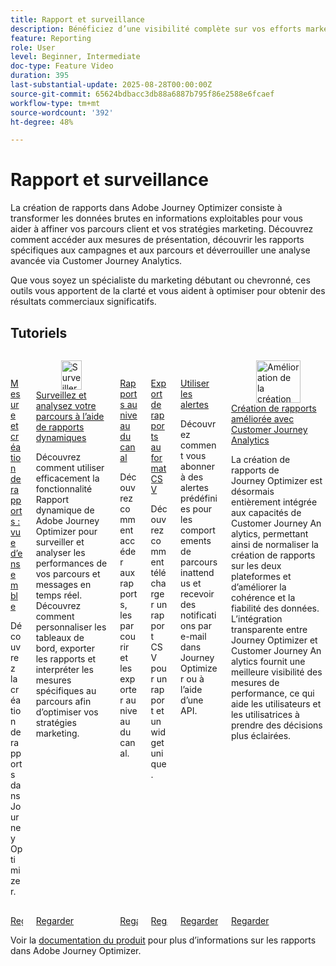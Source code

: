 ```yaml
---
title: Rapport et surveillance
description: Bénéficiez d’une visibilité complète sur vos efforts marketing grâce à la fonctionnalité de création de rapports de Adobe Journey Optimizer (AJO). Découvrez comment accéder aux mesures de présentation, découvrir les rapports spécifiques aux campagnes et aux parcours et déverrouiller une analyse avancée via Customer Journey Analytics.
feature: Reporting
role: User
level: Beginner, Intermediate
doc-type: Feature Video
duration: 395
last-substantial-update: 2025-08-28T00:00:00Z
source-git-commit: 65624bdbacc3db88a6887b795f86e2588e6fcaef
workflow-type: tm+mt
source-wordcount: '392'
ht-degree: 48%

---
```



# Rapport et surveillance

La création de rapports dans Adobe Journey Optimizer consiste à transformer les données brutes en informations exploitables pour vous aider à affiner vos parcours client et vos stratégies marketing. Découvrez comment accéder aux mesures de présentation, découvrir les rapports spécifiques aux campagnes et aux parcours et déverrouiller une analyse avancée via Customer Journey Analytics.

Que vous soyez un spécialiste du marketing débutant ou chevronné, ces outils vous apportent de la clarté et vous aident à optimiser pour obtenir des résultats commerciaux significatifs.

## Tutoriels

<!-- CARDS
* https://experienceleague.adobe.com/fr/docs/journey-optimizer-learn/tutorials/report-and-monitor/measurement-and-reporting-overview
* https://experienceleague.adobe.com/fr/docs/journey-optimizer-learn/tutorials/report-and-monitor/monitor-and-analyze-your-journey-with-live-reports
* https://experienceleague.adobe.com/fr/docs/journey-optimizer-learn/tutorials/report-and-monitor/channel-level-reports
* https://experienceleague.adobe.com/fr/docs/journey-optimizer-learn/tutorials/report-and-monitor/export-reports-in-csv-format
* https://experienceleague.adobe.com/fr/docs/journey-optimizer-learn/tutorials/report-and-monitor/alerts
* https://experienceleague.adobe.com/fr/docs/journey-optimizer-learn/tutorials/report-and-monitor/enhanced-reporting-with-customer-journey-analytics
-->
<!-- START CARDS HTML - DO NOT MODIFY BY HAND -->
<div class="columns">
    <div class="column is-half-tablet is-half-desktop is-one-third-widescreen" aria-label="Measurement & Reporting - Overview">
        <div class="card" style="height: 100%; display: flex; flex-direction: column; height: 100%;">
            <div class="card-image">
                <figure class="image x-is-16by9">
                    <a href="https://experienceleague.adobe.com/fr/docs/journey-optimizer-learn/tutorials/report-and-monitor/measurement-and-reporting-overview" title="Mesure et création de rapports : vue d’ensemble" target="_blank" rel="referrer">
                        <img class="is-bordered-r-small" src="https://video.tv.adobe.com/v/3432673/?format=jpeg&nocache=1756406406381" alt="Mesure et création de rapports : vue d’ensemble"
                             style="width: 100%; aspect-ratio: 16 / 9; object-fit: cover; overflow: hidden; display: block; margin: auto;">
                    </a>
                </figure>
            </div>
            <div class="card-content is-padded-small" style="display: flex; flex-direction: column; flex-grow: 1; justify-content: space-between;">
                <div class="top-card-content">
                    <p class="headline is-size-6 has-text-weight-bold">
                        <a href="https://experienceleague.adobe.com/fr/docs/journey-optimizer-learn/tutorials/report-and-monitor/measurement-and-reporting-overview" target="_blank" rel="referrer" title="Mesure et création de rapports : vue d’ensemble">Mesure et création de rapports : vue d’ensemble</a>
                    </p>
                    <p class="is-size-6">Découvrez la création de rapports dans Journey Optimizer.</p>
                </div>
                <a href="https://experienceleague.adobe.com/fr/docs/journey-optimizer-learn/tutorials/report-and-monitor/measurement-and-reporting-overview" target="_blank" rel="referrer" class="spectrum-Button spectrum-Button--outline spectrum-Button--primary spectrum-Button--sizeM" style="align-self: flex-start; margin-top: 1rem;">
                    <span class="spectrum-Button-label has-no-wrap has-text-weight-bold">Regarder</span>
                </a>
            </div>
        </div>
    </div>
    <div class="column is-half-tablet is-half-desktop is-one-third-widescreen" aria-label="Monitor and analyze your journey with live reports">
        <div class="card" style="height: 100%; display: flex; flex-direction: column; height: 100%;">
            <div class="card-image">
                <figure class="image x-is-16by9">
                    <a href="https://experienceleague.adobe.com/fr/docs/journey-optimizer-learn/tutorials/report-and-monitor/monitor-and-analyze-your-journey-with-live-reports" title="Surveiller et analyser votre parcours à l’aide de rapports dynamiques" target="_blank" rel="referrer">
                        <img class="is-bordered-r-small" src="https://video.tv.adobe.com/v/3470837/?format=jpeg&nocache=1756406406388&captions=fre_fr" alt="Surveiller et analyser votre parcours à l’aide de rapports dynamiques"
                             style="width: 100%; aspect-ratio: 16 / 9; object-fit: cover; overflow: hidden; display: block; margin: auto;">
                    </a>
                </figure>
            </div>
            <div class="card-content is-padded-small" style="display: flex; flex-direction: column; flex-grow: 1; justify-content: space-between;">
                <div class="top-card-content">
                    <p class="headline is-size-6 has-text-weight-bold">
                        <a href="https://experienceleague.adobe.com/fr/docs/journey-optimizer-learn/tutorials/report-and-monitor/monitor-and-analyze-your-journey-with-live-reports" target="_blank" rel="referrer" title="Surveiller et analyser votre parcours à l’aide de rapports dynamiques">Surveillez et analysez votre parcours à l’aide de rapports dynamiques</a>
                    </p>
                    <p class="is-size-6">Découvrez comment utiliser efficacement la fonctionnalité Rapport dynamique de Adobe Journey Optimizer pour surveiller et analyser les performances de vos parcours et messages en temps réel. Découvrez comment personnaliser les tableaux de bord, exporter les rapports et interpréter les mesures spécifiques au parcours afin d’optimiser vos stratégies marketing.</p>
                </div>
                <a href="https://experienceleague.adobe.com/fr/docs/journey-optimizer-learn/tutorials/report-and-monitor/monitor-and-analyze-your-journey-with-live-reports" target="_blank" rel="referrer" class="spectrum-Button spectrum-Button--outline spectrum-Button--primary spectrum-Button--sizeM" style="align-self: flex-start; margin-top: 1rem;">
                    <span class="spectrum-Button-label has-no-wrap has-text-weight-bold">Regarder</span>
                </a>
            </div>
        </div>
    </div>
    <div class="column is-half-tablet is-half-desktop is-one-third-widescreen" aria-label="Channel level reports">
        <div class="card" style="height: 100%; display: flex; flex-direction: column; height: 100%;">
            <div class="card-image">
                <figure class="image x-is-16by9">
                    <a href="https://experienceleague.adobe.com/fr/docs/journey-optimizer-learn/tutorials/report-and-monitor/channel-level-reports" title="Rapports au niveau des canaux" target="_blank" rel="referrer">
                        <img class="is-bordered-r-small" src="https://video.tv.adobe.com/v/3448039/?format=jpeg&nocache=1756406406387&captions=fre_fr" alt="Rapports au niveau des canaux"
                             style="width: 100%; aspect-ratio: 16 / 9; object-fit: cover; overflow: hidden; display: block; margin: auto;">
                    </a>
                </figure>
            </div>
            <div class="card-content is-padded-small" style="display: flex; flex-direction: column; flex-grow: 1; justify-content: space-between;">
                <div class="top-card-content">
                    <p class="headline is-size-6 has-text-weight-bold">
                        <a href="https://experienceleague.adobe.com/fr/docs/journey-optimizer-learn/tutorials/report-and-monitor/channel-level-reports" target="_blank" rel="referrer" title="Rapports au niveau des canaux">Rapports au niveau du canal</a>
                    </p>
                    <p class="is-size-6">Découvrez comment accéder aux rapports, les parcourir et les exporter au niveau du canal.</p>
                </div>
                <a href="https://experienceleague.adobe.com/fr/docs/journey-optimizer-learn/tutorials/report-and-monitor/channel-level-reports" target="_blank" rel="referrer" class="spectrum-Button spectrum-Button--outline spectrum-Button--primary spectrum-Button--sizeM" style="align-self: flex-start; margin-top: 1rem;">
                    <span class="spectrum-Button-label has-no-wrap has-text-weight-bold">Regarder</span>
                </a>
            </div>
        </div>
    </div>
    <div class="column is-half-tablet is-half-desktop is-one-third-widescreen" aria-label="Export reports in CSV format">
        <div class="card" style="height: 100%; display: flex; flex-direction: column; height: 100%;">
            <div class="card-image">
                <figure class="image x-is-16by9">
                    <a href="https://experienceleague.adobe.com/fr/docs/journey-optimizer-learn/tutorials/report-and-monitor/export-reports-in-csv-format" title="Exporter des rapports au format CSV" target="_blank" rel="referrer">
                        <img class="is-bordered-r-small" src="https://video.tv.adobe.com/v/3439608/?format=jpeg&nocache=1756406406384&captions=fre_fr" alt="Exporter des rapports au format CSV"
                             style="width: 100%; aspect-ratio: 16 / 9; object-fit: cover; overflow: hidden; display: block; margin: auto;">
                    </a>
                </figure>
            </div>
            <div class="card-content is-padded-small" style="display: flex; flex-direction: column; flex-grow: 1; justify-content: space-between;">
                <div class="top-card-content">
                    <p class="headline is-size-6 has-text-weight-bold">
                        <a href="https://experienceleague.adobe.com/fr/docs/journey-optimizer-learn/tutorials/report-and-monitor/export-reports-in-csv-format" target="_blank" rel="referrer" title="Exporter des rapports au format CSV">Export de rapports au format CSV</a>
                    </p>
                    <p class="is-size-6">Découvrez comment télécharger un rapport CSV pour un rapport et un widget unique.</p>
                </div>
                <a href="https://experienceleague.adobe.com/fr/docs/journey-optimizer-learn/tutorials/report-and-monitor/export-reports-in-csv-format" target="_blank" rel="referrer" class="spectrum-Button spectrum-Button--outline spectrum-Button--primary spectrum-Button--sizeM" style="align-self: flex-start; margin-top: 1rem;">
                    <span class="spectrum-Button-label has-no-wrap has-text-weight-bold">Regarder</span>
                </a>
            </div>
        </div>
    </div>
    <div class="column is-half-tablet is-half-desktop is-one-third-widescreen" aria-label="Use alerts">
        <div class="card" style="height: 100%; display: flex; flex-direction: column; height: 100%;">
            <div class="card-image">
                <figure class="image x-is-16by9">
                    <a href="https://experienceleague.adobe.com/fr/docs/journey-optimizer-learn/tutorials/report-and-monitor/alerts" title="Utiliser des alertes" target="_blank" rel="referrer">
                        <img class="is-bordered-r-small" src="https://video.tv.adobe.com/v/3423919?format=jpeg&nocache=1756406406387&captions=fre_fr" alt="Utiliser des alertes"
                             style="width: 100%; aspect-ratio: 16 / 9; object-fit: cover; overflow: hidden; display: block; margin: auto;">
                    </a>
                </figure>
            </div>
            <div class="card-content is-padded-small" style="display: flex; flex-direction: column; flex-grow: 1; justify-content: space-between;">
                <div class="top-card-content">
                    <p class="headline is-size-6 has-text-weight-bold">
                        <a href="https://experienceleague.adobe.com/fr/docs/journey-optimizer-learn/tutorials/report-and-monitor/alerts" target="_blank" rel="referrer" title="Utiliser des alertes">Utiliser les alertes</a>
                    </p>
                    <p class="is-size-6">Découvrez comment vous abonner à des alertes prédéfinies pour les comportements de parcours inattendus et recevoir des notifications par e-mail dans Journey Optimizer ou à l’aide d’une API.</p>
                </div>
                <a href="https://experienceleague.adobe.com/fr/docs/journey-optimizer-learn/tutorials/report-and-monitor/alerts" target="_blank" rel="referrer" class="spectrum-Button spectrum-Button--outline spectrum-Button--primary spectrum-Button--sizeM" style="align-self: flex-start; margin-top: 1rem;">
                    <span class="spectrum-Button-label has-no-wrap has-text-weight-bold">Regarder</span>
                </a>
            </div>
        </div>
    </div>
    <div class="column is-half-tablet is-half-desktop is-one-third-widescreen" aria-label="Enhanced reporting with Customer Journey Analytics">
        <div class="card" style="height: 100%; display: flex; flex-direction: column; height: 100%;">
            <div class="card-image">
                <figure class="image x-is-16by9">
                    <a href="https://experienceleague.adobe.com/fr/docs/journey-optimizer-learn/tutorials/report-and-monitor/enhanced-reporting-with-customer-journey-analytics" title="Amélioration de la création de rapports avec Customer Journey Analytics" target="_blank" rel="referrer">
                        <img class="is-bordered-r-small" src="https://video.tv.adobe.com/v/3443153/?format=jpeg&nocache=1756406406386&captions=fre_fr" alt="Amélioration de la création de rapports avec Customer Journey Analytics"
                             style="width: 100%; aspect-ratio: 16 / 9; object-fit: cover; overflow: hidden; display: block; margin: auto;">
                    </a>
                </figure>
            </div>
            <div class="card-content is-padded-small" style="display: flex; flex-direction: column; flex-grow: 1; justify-content: space-between;">
                <div class="top-card-content">
                    <p class="headline is-size-6 has-text-weight-bold">
                        <a href="https://experienceleague.adobe.com/fr/docs/journey-optimizer-learn/tutorials/report-and-monitor/enhanced-reporting-with-customer-journey-analytics" target="_blank" rel="referrer" title="Amélioration de la création de rapports avec Customer Journey Analytics">Création de rapports améliorée avec Customer Journey Analytics</a>
                    </p>
                    <p class="is-size-6">La création de rapports de Journey Optimizer est désormais entièrement intégrée aux capacités de Customer Journey Analytics, permettant ainsi de normaliser la création de rapports sur les deux plateformes et d’améliorer la cohérence et la fiabilité des données. L’intégration transparente entre Journey Optimizer et Customer Journey Analytics fournit une meilleure visibilité des mesures de performance, ce qui aide les utilisateurs et les utilisatrices à prendre des décisions plus éclairées.</p>
                </div>
                <a href="https://experienceleague.adobe.com/fr/docs/journey-optimizer-learn/tutorials/report-and-monitor/enhanced-reporting-with-customer-journey-analytics" target="_blank" rel="referrer" class="spectrum-Button spectrum-Button--outline spectrum-Button--primary spectrum-Button--sizeM" style="align-self: flex-start; margin-top: 1rem;">
                    <span class="spectrum-Button-label has-no-wrap has-text-weight-bold">Regarder</span>
                </a>
            </div>
        </div>
    </div>
</div>
<!-- END CARDS HTML - DO NOT MODIFY BY HAND -->



Voir la [documentation du produit](https://experienceleague.adobe.com/fr/docs/journey-optimizer/using/reporting/reporting-landing-page) pour plus d’informations sur les rapports dans Adobe Journey Optimizer.
